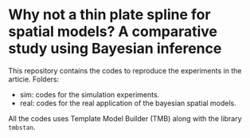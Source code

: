 # Why not a thin plate spline for spatial models? A comparative study using Bayesian inference

This repository contains the codes to reproduce the experiments in the articie.
Folders:
- sim: codes for the simulation experiments.
- real: codes for the real application of the bayesian spatial models.

  
All the codes uses Template Model Builder (TMB) along with the library $\texttt{tmbstan}$.

